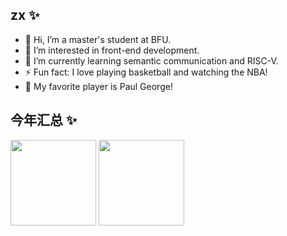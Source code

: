 ## zx ✨

- 👋 Hi, I’m a master's student at BFU.
- 👀 I’m interested in front-end development.
- 🌱 I’m currently learning semantic communication and RISC-V.
- ⚡ Fun fact: I love playing basketball and watching the NBA!
- 🏀 My favorite player is Paul George!

  
## 今年汇总 ✨

<img align="" height="137px" 
  src="https://github-readme-stats.vercel.app/api?username=zhang8330&hide_title=true&hide_border=true&show_icons=true&include_all_commits=true&line_height=21&bg_color=0,EC6C6C,FFD479,FFFC79,73FA79&theme=graywhite&locale=cn" />
<img align="" height="137px" src="https://github-readme-stats.vercel.app/api/top-langs/?username=zhang8330&hide_title=true&hide_border=true&layout=compact&bg_color=0,73FA79,73FDFF,D783FF&theme=graywhite&locale=cn" />
